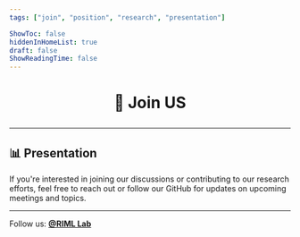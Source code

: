 ```yaml
---
tags: ["join", "position", "research", "presentation"]

ShowToc: false
hiddenInHomeList: true
draft: false
ShowReadingTime: false
---
```




# <p align="center"> 🤝 Join US  </p>

---

## 📊 Presentation

If you're interested in joining our discussions or contributing to our research efforts, feel free to reach out or follow our GitHub for updates on upcoming meetings and topics.

---

<!-- ## 🔬 Open Research Position: Visual Compositional Generation

We are excited to announce an open research opportunity under **Dr. Rohban** at the **RIML Lab, Sharif University of Technology**. This project focuses on enhancing **text-to-image (T2I) generation** in diffusion-based models by addressing **compositional challenges**.


### 🔍 Project Overview:

While large-scale diffusion models have made significant progress in **T2I synthesis**, they still struggle with challenges such as **object omission** and **misaligned attribute binding**. This research aims to address these **compositional failures** to enhance the **quality and accuracy** of T2I models.

#### Key References:
- [T2I-CompBench: A Comprehensive Benchmark for Open-world Compositional T2I Generation](https://arxiv.org/abs/2307.06350)
- [Attend-and-Excite: Attention-Based Semantic Guidance for T2I Diffusion Models](https://arxiv.org/abs/2301.13826)
- [Faithful Diffusion-based Text-to-Image Generation by Selection](https://arxiv.org/abs/2305.13308)
- [ReNO: Enhancing One-step Text-to-Image Models through Reward-based Noise Optimization](https://arxiv.org/abs/2406.04312v1)


### 🎯 Candidate Requirements:

- **Must-Have Skills**:  
  - **PyTorch**
  - **Deep Learning**

- **Recommended Skills**:  
  - **Transformers**
  - **Diffusion Models**

- **Commitment**: Able to dedicate significant time to the project.


### 📅 Important Dates:

- **Application Deadline**: **2024/10/12** (23:59 UTC+3:30)


### 📌 How to Apply:

Submit your application via the following form:  
[**Application Form**]()

For any inquiries, please contact:  
📧 **a.kasaei@me.com**  
💬 **[@amirkasaei](https://t.me/amirkasaei)** -->

Follow us: **[@RIML Lab](https://twitter.com/RIMLLab)** 



